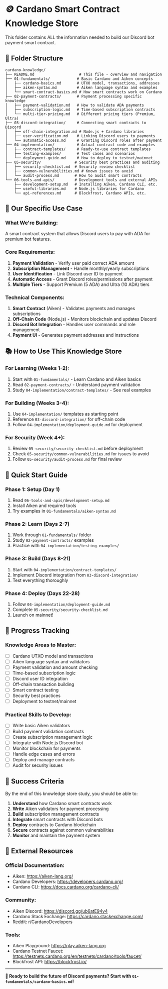 # 🪙 Cardano Smart Contract Knowledge Store

This folder contains ALL the information needed to build our Discord bot payment smart contract.

## 📁 **Folder Structure**

```
cardano-knowledge/
├── README.md                    # This file - overview and navigation
├── 01-fundamentals/            # Basic Cardano and Aiken concepts
│   ├── cardano-basics.md       # UTXO model, transactions, addresses
│   ├── aiken-syntax.md         # Aiken language syntax and examples
│   └── smart-contract-basics.md # How smart contracts work on Cardano
├── 02-payment-contracts/       # Payment processing specific knowledge
│   ├── payment-validation.md   # How to validate ADA payments
│   ├── subscription-logic.md   # Time-based subscription contracts
│   └── multi-tier-pricing.md   # Different pricing tiers (Premium, Ultra)
├── 03-discord-integration/     # Connecting smart contracts to Discord
│   ├── off-chain-integration.md # Node.js + Cardano libraries
│   ├── user-verification.md    # Linking Discord users to payments
│   └── automatic-access.md     # Granting Discord roles after payment
├── 04-implementation/          # Actual contract code and examples
│   ├── contract-templates/     # Ready-to-use contract templates
│   ├── testing-examples/       # Test cases and scenarios
│   └── deployment-guide.md     # How to deploy to testnet/mainnet
├── 05-security/               # Security best practices and auditing
│   ├── security-checklist.md  # Security review checklist
│   ├── common-vulnerabilities.md # Known issues to avoid
│   └── audit-process.md       # How to audit smart contracts
└── 06-tools-and-apis/         # Development tools and external APIs
    ├── development-setup.md   # Installing Aiken, Cardano CLI, etc.
    ├── useful-libraries.md    # Node.js libraries for Cardano
    └── api-references.md      # Blockfrost, Cardano APIs, etc.
```

## 🎯 **Our Specific Use Case**

### **What We're Building:**
A smart contract system that allows Discord users to pay with ADA for premium bot features.

### **Core Requirements:**
1. **Payment Validation** - Verify user paid correct ADA amount
2. **Subscription Management** - Handle monthly/yearly subscriptions  
3. **User Identification** - Link Discord user ID to payment
4. **Automatic Access** - Grant Discord roles/permissions after payment
5. **Multiple Tiers** - Support Premium (5 ADA) and Ultra (10 ADA) tiers

### **Technical Components:**
1. **Smart Contract** (Aiken) - Validates payments and manages subscriptions
2. **Off-Chain Code** (Node.js) - Monitors blockchain and updates Discord
3. **Discord Bot Integration** - Handles user commands and role management
4. **Payment UI** - Generates payment addresses and instructions

## 📚 **How to Use This Knowledge Store**

### **For Learning (Weeks 1-2):**
1. Start with `01-fundamentals/` - Learn Cardano and Aiken basics
2. Read `02-payment-contracts/` - Understand payment validation
3. Study `04-implementation/contract-templates/` - See real examples

### **For Building (Weeks 3-4):**
1. Use `04-implementation/` templates as starting point
2. Reference `03-discord-integration/` for off-chain code
3. Follow `04-implementation/deployment-guide.md` for deployment

### **For Security (Week 4+):**
1. Review `05-security/security-checklist.md` before deployment
2. Check `05-security/common-vulnerabilities.md` for issues to avoid
3. Follow `05-security/audit-process.md` for final review

## 🚀 **Quick Start Guide**

### **Phase 1: Setup (Day 1)**
1. Read `06-tools-and-apis/development-setup.md`
2. Install Aiken and required tools
3. Try examples in `01-fundamentals/aiken-syntax.md`

### **Phase 2: Learn (Days 2-7)**
1. Work through `01-fundamentals/` folder
2. Study `02-payment-contracts/` examples
3. Practice with `04-implementation/testing-examples/`

### **Phase 3: Build (Days 8-21)**
1. Start with `04-implementation/contract-templates/`
2. Implement Discord integration from `03-discord-integration/`
3. Test everything thoroughly

### **Phase 4: Deploy (Days 22-28)**
1. Follow `04-implementation/deployment-guide.md`
2. Complete `05-security/security-checklist.md`
3. Launch on mainnet!

## 📝 **Progress Tracking**

### **Knowledge Areas to Master:**
- [ ] Cardano UTXO model and transactions
- [ ] Aiken language syntax and validators
- [ ] Payment validation and amount checking
- [ ] Time-based subscription logic
- [ ] Discord user ID integration
- [ ] Off-chain transaction building
- [ ] Smart contract testing
- [ ] Security best practices
- [ ] Deployment to testnet/mainnet

### **Practical Skills to Develop:**
- [ ] Write basic Aiken validators
- [ ] Build payment validation contracts
- [ ] Create subscription management logic
- [ ] Integrate with Node.js Discord bot
- [ ] Monitor blockchain for payments
- [ ] Handle edge cases and errors
- [ ] Deploy and manage contracts
- [ ] Audit for security issues

## 🎯 **Success Criteria**

By the end of this knowledge store study, you should be able to:

1. **Understand** how Cardano smart contracts work
2. **Write** Aiken validators for payment processing
3. **Build** subscription management contracts
4. **Integrate** smart contracts with Discord bots
5. **Deploy** contracts to Cardano blockchain
6. **Secure** contracts against common vulnerabilities
7. **Monitor** and maintain the payment system

## 🔗 **External Resources**

### **Official Documentation:**
- Aiken: https://aiken-lang.org/
- Cardano Developers: https://developers.cardano.org/
- Cardano CLI: https://docs.cardano.org/cardano-cli/

### **Community:**
- Aiken Discord: https://discord.gg/ub6atE94v4
- Cardano Stack Exchange: https://cardano.stackexchange.com/
- Reddit: r/CardanoDevelopers

### **Tools:**
- Aiken Playground: https://play.aiken-lang.org
- Cardano Testnet Faucet: https://testnets.cardano.org/en/testnets/cardano/tools/faucet/
- Blockfrost API: https://blockfrost.io/

---

**🚀 Ready to build the future of Discord payments? Start with `01-fundamentals/cardano-basics.md`!**
